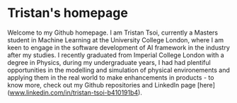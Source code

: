 # Tristan's homepage

Welcome to my Github homepage. I am Tristan Tsoi, currently a Masters student in Machine Learning at the University College London, where I am keen to engage in the software development of AI framework in the industry after my studies. I recently graduated from Imperial College London with a degree in Physics, during my undergraduate years, I had had plentiful opportunities in the modelling and simulation of physical environements and applying them in the real world to make enhancements in products - to know more, check out my Github repositories and LinkedIn page [here] (www.linkedin.com/in/tristan-tsoi-b410191b4).

